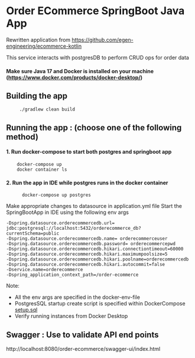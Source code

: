# Order ECommerce SpringBoot Java App

Rewritten application from https://github.com/egen-engineering/ecommerce-kotlin

This service interacts with postgresDB to perform CRUD ops for order data

#### Make sure Java 17 and Docker is installed on your machine (https://www.docker.com/products/docker-desktop/)

## Building the app
```
     ./gradlew clean build
```
## Running the app : (choose one of the following method)

#### 1. Run docker-compose to start both postgres and springboot app 
```
    docker-compose up   
    docker container ls 
```
#### 2. Run the app in IDE while postgres runs in the docker container
```
      docker-compose up postgres
```
Make appropriate changes to datasource in application.yml file 
Start the SpringBootApp in IDE using the following env args

    -Dspring.datasource.orderecommercedb.url= jdbc:postgresql://localhost:5432/orderecommerce_db?currentSchema=public
    -Dspring.datasource.orderecommercedb.name= orderecommerceuser
    -Dspring.datasource.orderecommercedb.password= orderecommercepwd
    -Dspring.datasource.orderecommercedb.hikari.connectiontimeout=60000
    -Dspring.datasource.orderecommercedb.hikari.maximumpoolsize=5
    -Dspring.datasource.orderecommercedb.hikari.poolname=orderecommercedb
    -Dspring.datasource.orderecommercedb.hikari.autocommit=false
    -Dservice.name=orderecommerce
    -Dspring_application_context_path=/order-ecommerce

Note:

* All the env args are specified in the docker-env-file
* PostgresSQL startup create script is specified within DockerCompose [setup.sql](setup.sql)
* Verify running instances from Docker Desktop
    
## Swagger : Use to validate API end points 
http://localhost:8080/order-ecommerce/swagger-ui/index.html
